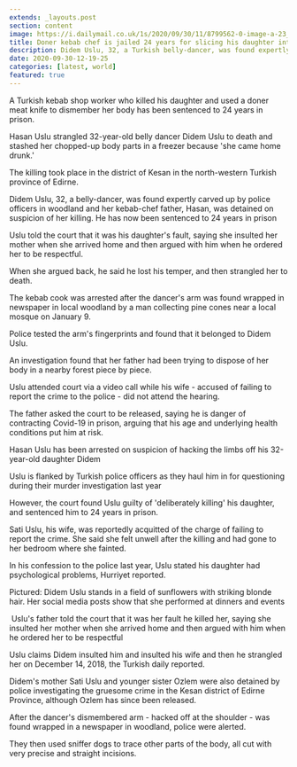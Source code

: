 ```yaml
---
extends: _layouts.post
section: content
image: https://i.dailymail.co.uk/1s/2020/09/30/11/8799562-0-image-a-23_1601462227229.jpg 
title: Doner kebab chef is jailed 24 years for slicing his daughter into pieces 
description: Didem Uslu, 32, a Turkish belly-dancer, was found expertly carved up in woodland by police officers after being killed by her kebab chef father, who has now been sentenced to 24 years in prison. 
date: 2020-09-30-12-19-25 
categories: [latest, world] 
featured: true 
--- 
```

A Turkish kebab shop worker who killed his daughter and used a doner meat knife to dismember her body has been sentenced to 24 years in prison.

Hasan Uslu strangled 32-year-old belly dancer Didem Uslu to death and stashed her chopped-up body parts in a freezer because 'she came home drunk.'

The killing took place in the district of Kesan in the north-western Turkish province of Edirne.

Didem Uslu, 32, a belly-dancer, was found expertly carved up by police officers in woodland and her kebab-chef father, Hasan, was detained on suspicion of her killing. He has now been sentenced to 24 years in prison

Uslu told the court that it was his daughter's fault, saying she insulted her mother when she arrived home and then argued with him when he ordered her to be respectful.

When she argued back, he said he lost his temper, and then strangled her to death. 

The kebab cook was arrested after the dancer's arm was found wrapped in newspaper in local woodland by a man collecting pine cones near a local mosque on January 9. 

Police tested the arm's fingerprints and found that it belonged to Didem Uslu.

An investigation found that her father had been trying to dispose of her body in a nearby forest piece by piece. 

Uslu attended court via a video call while his wife - accused of failing to report the crime to the police - did not attend the hearing.

The father asked the court to be released, saying he is danger of contracting Covid-19 in prison, arguing that his age and underlying health conditions put him at risk.

Hasan Uslu has been arrested on suspicion of hacking the limbs off his 32-year-old daughter Didem

Uslu is flanked by Turkish police officers as they haul him in for questioning during their murder investigation last year

However, the court found Uslu guilty of 'deliberately killing' his daughter, and sentenced him to 24 years in prison.

Sati Uslu, his wife, was reportedly acquitted of the charge of failing to report the crime. She said she felt unwell after the killing and had gone to her bedroom where she fainted. 

In his confession to the police last year, Uslu stated his daughter had psychological problems, Hurriyet reported.

Pictured: Didem Uslu stands in a field of sunflowers with striking blonde hair. Her social media posts show that she performed at dinners and events

 Uslu's father told the court that it was her fault he killed her, saying she insulted her mother when she arrived home and then argued with him when he ordered her to be respectful

Uslu claims Didem insulted him and insulted his wife and then he strangled her on December 14, 2018, the Turkish daily reported.

Didem's mother Sati Uslu and younger sister Ozlem were also detained by police investigating the gruesome crime in the Kesan district of Edirne Province, although Ozlem has since been released.

After the dancer's dismembered arm - hacked off at the shoulder - was found wrapped in a newspaper in woodland, police were alerted.

They then used sniffer dogs to trace other parts of the body, all cut with very precise and straight incisions. 

